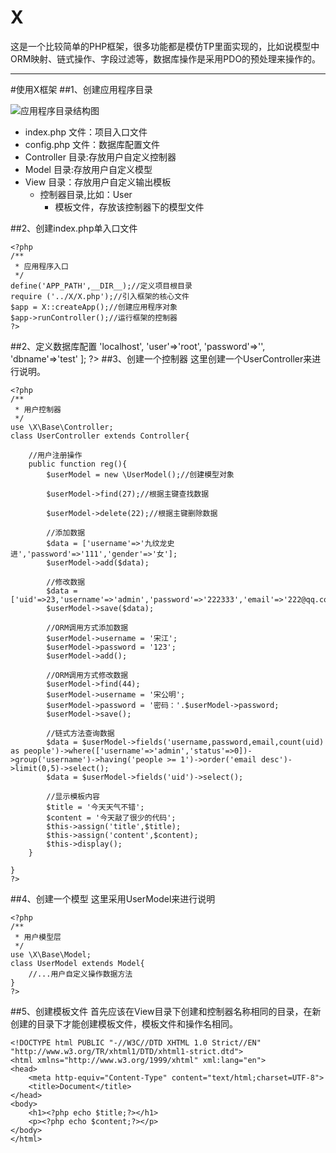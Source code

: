 # X
这是一个比较简单的PHP框架，很多功能都是模仿TP里面实现的，比如说模型中ORM映射、链式操作、字段过滤等，数据库操作是采用PDO的预处理来操作的。

----------
#使用X框架
##1、创建应用程序目录

![应用程序目录结构图](http://i.imgur.com/2z9EJsg.jpg)

- index.php 文件：项目入口文件
- config.php 文件：数据库配置文件
- Controller 目录:存放用户自定义控制器
- Model 目录:存放用户自定义模型
- View 目录：存放用户自定义输出模板
	- 控制器目录,比如：User
		- 模板文件，存放该控制器下的模型文件


##2、创建index.php单入口文件

    <?php
	/**
	 * 应用程序入口
	 */
	define('APP_PATH',__DIR__);//定义项目根目录
	require ('../X/X.php');//引入框架的核心文件
	$app = X::createApp();//创建应用程序对象
	$app->runController();//运行框架的控制器
	?>

##2、定义数据库配置
	<?php
	/**
	 * 数据库配置文件
	 */
	return [
	    'host'=>'localhost',
	    'user'=>'root',
	    'password'=>'',
	    'dbname'=>'test'
	];
	?>
##3、创建一个控制器
这里创建一个UserController来进行说明。

	<?php
	/**
	 * 用户控制器
	 */
	use \X\Base\Controller;
	class UserController extends Controller{
		
		//用户注册操作
	    public function reg(){
	        $userModel = new \UserModel();//创建模型对象

	        $userModel->find(27);//根据主键查找数据

	        $userModel->delete(22);//根据主键删除数据
	        
			//添加数据
	        $data = ['username'=>'九纹龙史进','password'=>'111','gender'=>'女'];
	        $userModel->add($data);
	        
			//修改数据
	        $data = ['uid'=>23,'username'=>'admin','password'=>'222333','email'=>'222@qq.com'];
	        $userModel->save($data);
	        
			//ORM调用方式添加数据
	        $userModel->username = '宋江';
	        $userModel->password = '123';
	        $userModel->add();

			//ORM调用方式修改数据	
	        $userModel->find(44);
	        $userModel->username = '宋公明';
	        $userModel->password = '密码：'.$userModel->password;
	        $userModel->save();
	        
			//链式方法查询数据
	        $data = $userModel->fields('username,password,email,count(uid) as people')->where(['username'=>'admin','status'=>0])->group('username')->having('people >= 1')->order('email desc')->limit(0,5)->select();
	        $data = $userModel->fields('uid')->select();
			
			//显示模板内容
	        $title = '今天天气不错';
	        $content = '今天敲了很少的代码';
	        $this->assign('title',$title);
	        $this->assign('content',$content);
	        $this->display();
	    }
	
	}
	?>

##4、创建一个模型
这里采用UserModel来进行说明

	<?php
	/**
	 * 用户模型层
	 */
	use \X\Base\Model;
	class UserModel extends Model{
	    //...用户自定义操作数据方法
	}
	?>
##5、创建模板文件
首先应该在View目录下创建和控制器名称相同的目录，在新创建的目录下才能创建模板文件，模板文件和操作名相同。

	<!DOCTYPE html PUBLIC "-//W3C//DTD XHTML 1.0 Strict//EN" "http://www.w3.org/TR/xhtml1/DTD/xhtml1-strict.dtd">
	<html xmlns="http://www.w3.org/1999/xhtml" xml:lang="en">
	<head>
	    <meta http-equiv="Content-Type" content="text/html;charset=UTF-8">
	    <title>Document</title>
	</head>
	<body>
	    <h1><?php echo $title;?></h1>
	    <p><?php echo $content;?></p>
	</body>
	</html>